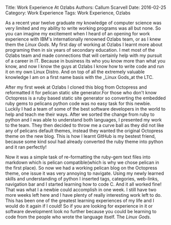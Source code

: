 Title: Work Experience At Ozlabs
Authors: Callum Scarvell
Date: 2016-02-25
Category: Work Experience
Tags: Work Experience, Ozlabs

As a recent year twelve graduate my knowledge of computer science was very limited and my ability to write working programs was all but none. So you can imagine my excitement when I heard of an opening for work experience with IBM's internationally renowned Ozlabs team, or as I knew them the _Linux Gods_. My first day of working at Ozlabs I learnt more about programing then in six years of secondary education. I met most of the Ozlabs team and made connections that will certainly help with my pursuit of a career in IT. Because in business its who you know more than what you know, and now I know the guys at Ozlabs I know how to write code and run it on my own Linux Distro. And on top of all the extremely valuable knowledge I am on a first name basis with the _Linux Gods_at the LTC.

After my first week at Ozlabs I cloned this blog from Octopress and reformatted it for pelican static site generator.For those who don't know Octopress is a ruby based static site generator so converting the embedded ruby gems to pelicans python code was no easy task for this newbie. Luckily I had a team of some of the best software developers in the world to help and teach me their ways. After we sorted the change from ruby to python and I was able to understand both languages, I presented my work to the team. They then decided to throw me a curve ball as they did not like any of pelicans default themes, instead they wanted the original Octopress theme on the new blog. This is how I learnt GitHub is my bestest friend, because some kind soul had already converted the ruby theme into python and it ran perfectly!

Now it was a simple task of re-formatting the ruby-gem text files into markdown which is pelican compatible(which is why we chose pelican in the first place). So now we had a working pelican blog on the Octopress theme, one issue it was very annoying to navigate. Using my newly learned skills and understanding of python I inserted tags, categories, web-links, navigation bar and I started learning how to code C. And it all worked fine! That was what I a newbie could accomplish in one week. I still have two more weeks left here and I have plenty of really interesting work left to do. This has been one of the greatest learning experiences of my life and I would do it again if I could! So if you are looking for experience in it or software development look no further because you could be learning to code from the people who wrote the language itself. The _Linux Gods_.
